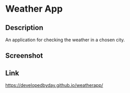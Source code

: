 # Weather App


## Description
An application for checking the weather in a chosen city.

## Screenshot

## Link
https://developedbyday.github.io/weatherapp/